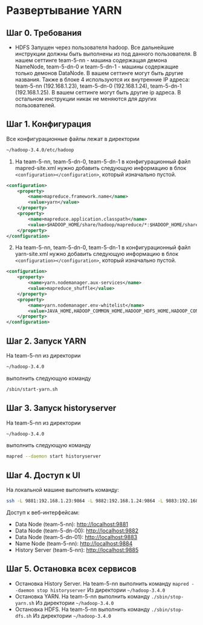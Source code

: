 # Развертывание YARN

## Шаг 0. Требования

- HDFS Запущен через пользователя hadoop. Все дальнейшие инструкции должны быть выполнены из под данного пользователя. В нашем сеттинге team-5-nn - машина содержащая демона NameNode, team-5-dn-0 и team-5-dn-1 - машины содержащие только демонов DataNode. В вашем сеттинге могут быть другие названия. Также в блоке 4 используются их внутренние IP адреса: team-5-nn (192.168.1.23), team-5-dn-0 (192.168.1.24), team-5-dn-1 (192.168.1.25). В вашем сеттинге могут быть другие ip адреса. В остальном инструкции никак не меняются для других пользователей.

## Шаг 1. Конфигурация
Все конфигурационные файлы лежат в директории
```bash
~/hadoop-3.4.0/etc/hadoop
```

1. На team-5-nn, team-5-dn-0, team-5-dn-1
в конфигурационный файл mapred-site.xml нужно добавить следующую информацию в блок ```<configuration></configuration>```, который изначально пустой.

```xml
<configuration>
	<property>
		<name>mapreduce.framework.name</name>
		<value>yarn</value>
	</property>
	<property>
		<name>mapreduce.application.classpath</name>
		<value>$HADOOP_HOME/share/hadoop/mapreduce/*:$HADOOP_HOME/share/hadoop/mapreduce/lib/*</value>
	</property>
</configuration>
```

2. На team-5-nn, team-5-dn-0, team-5-dn-1
в конфигурационный файл yarn-site.xml нужно добавить следующую информацию в блок ```<configuration></configuration>```, который изначально пустой.

```xml
<configuration>
	<property>
		<name>yarn.nodemanager.aux-services</name>
		<value>mapreduce_shuffle</value>
	</property>
	<property>
		<name>yarn.nodemanager.env-whitelist</name>
		<value>JAVA_HOME,HADOOP_COMMON_HOME,HADOOP_HDFS_HOME,HADOOP_CONF_DIR,CLASSPATH_PREPEND_DISTCACHE,HADOOP_YARN_HOME,HADOOP_HOME,PATH,LANG,TZ,HADOOP_MAPRED_HOME</value>
	</property>
</configuration>

```

## Шаг 2. Запуск YARN
На team-5-nn из директории
```bash
~/hadoop-3.4.0
```
выполнить следующую команду
```bash
/sbin/start-yarn.sh
```

## Шаг 3. Запуск historyserver
На team-5-nn из директории
```bash
~/hadoop-3.4.0
```
выполнить следующую команду
```bash
mapred --daemon start historyserver
```

## Шаг 4. Доступ к UI

На локальной машине выполнить команду:
```bash
ssh -L 9881:192.168.1.23:9864 -L 9882:192.168.1.24:9864 -L 9883:192.168.1.25:9864 -L 9884:192.168.1.23:9870  -L 9885:192.168.1.23:19888 team@176.109.91.7
```

Доступ к веб-интерфейсам:

- Data Node (team-5-nn): <http://localhost:9881>
- Data Node (team-5-dn-00): <http://localhost:9882>
- Data Node (team-5-dn-01): <http://localhost:9883>
- Name Node (team-5-nn): <http://localhost:9884>
- History Server (team-5-nn): <http://localhost:9885>

## Шаг 5. Остановка всех сервисов

- Остановка History Server. На team-5-nn выполнить команду ```mapred --daemon stop historyserver``` Из директории ```~/hadoop-3.4.0```
- Остановка YARN. На team-5-nn выполнить команду ```./sbin/stop-yarn.sh``` Из директории ```~/hadoop-3.4.0```
- Остановка HDFS. На team-5-nn выполнить команду ```./sbin/stop-dfs.sh``` Из директории ```~/hadoop-3.4.0```
